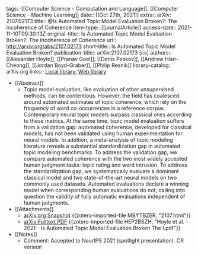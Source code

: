 tags:: [[Computer Science - Computation and Language]], [[Computer Science - Machine Learning]]
date:: [[Oct 27th, 2021]]
extra:: arXiv: 2107.02173
title:: @Is Automated Topic Model Evaluation Broken?: The Incoherence of Coherence
item-type:: [[journalArticle]]
access-date:: 2021-11-10T09:30:13Z
original-title:: Is Automated Topic Model Evaluation Broken?: The Incoherence of Coherence
url:: http://arxiv.org/abs/2107.02173
short-title:: Is Automated Topic Model Evaluation Broken?
publication-title:: arXiv:2107.02173 [cs]
authors:: [[Alexander Hoyle]], [[Pranav Goel]], [[Denis Peskov]], [[Andrew Hian-Cheong]], [[Jordan Boyd-Graber]], [[Philip Resnik]]
library-catalog:: arXiv.org
links:: [Local library](zotero://select/groups/2386895/items/2EN5SDYS), [Web library](https://www.zotero.org/groups/2386895/items/2EN5SDYS)

- [[Abstract]]
	- Topic model evaluation, like evaluation of other unsupervised methods, can be contentious. However, the field has coalesced around automated estimates of topic coherence, which rely on the frequency of word co-occurrences in a reference corpus. Contemporary neural topic models surpass classical ones according to these metrics. At the same time, topic model evaluation suffers from a validation gap: automated coherence, developed for classical models, has not been validated using human experimentation for neural models. In addition, a meta-analysis of topic modeling literature reveals a substantial standardization gap in automated topic modeling benchmarks. To address the validation gap, we compare automated coherence with the two most widely accepted human judgment tasks: topic rating and word intrusion. To address the standardization gap, we systematically evaluate a dominant classical model and two state-of-the-art neural models on two commonly used datasets. Automated evaluations declare a winning model when corresponding human evaluations do not, calling into question the validity of fully automatic evaluations independent of human judgments.
- [[Attachments]]
	- [arXiv.org Snapshot](https://arxiv.org/abs/2107.02173) {{zotero-imported-file MBYTBZER, "2107.html"}}
	- [arXiv Fulltext PDF](https://arxiv.org/pdf/2107.02173.pdf) {{zotero-imported-file HEP2BSZH, "Hoyle et al. - 2021 - Is Automated Topic Model Evaluation Broken The I.pdf"}}
- [[Notes]]
	- Comment: Accepted to NeurIPS 2021 (spotlight presentation). CR version